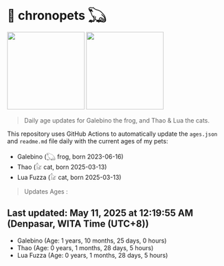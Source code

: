# 🐾 chronopets 𓆏
<img src="https://github.com/user-attachments/assets/802b3632-7c4b-4232-a3a0-8b1d8fa6f04d" widht=180 height=180 >
<img src="https://github.com/user-attachments/assets/16687005-7ebb-4607-be57-0c8e528fed06" widht=180 height=180 >

> Daily age updates for Galebino the frog, and Thao & Lua the cats.

This repository uses GitHub Actions to automatically update the `ages.json` and `readme.md` file daily with the current ages of my pets: <br>
- Galebino (𓆏 frog, born 2023-06-16)
- Thao (𓃠 cat, born 2025-03-13)
- Lua Fuzza (𓃠 cat, born 2025-03-13)

> Updates Ages :

## Last updated: May 11, 2025 at 12:19:55 AM (Denpasar, WITA Time (UTC+8))

- Galebino (Age: 1 years, 10 months, 25 days, 0 hours)
- Thao (Age: 0 years, 1 months, 28 days, 5 hours)
- Lua Fuzza (Age: 0 years, 1 months, 28 days, 5 hours)

